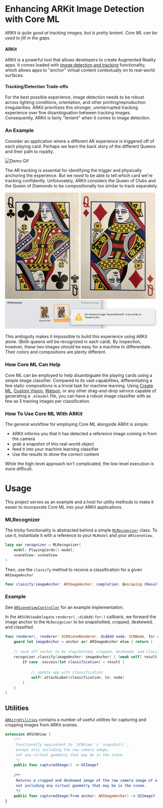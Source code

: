 # Enhancing ARKit Image Detection with Core ML
_ARKit is quite good at tracking images, but is pretty lenient. Core ML can be used to fill in the gaps._

#### ARKit
ARKit is a powerful tool that allows developers to create Augmented Reality apps. It comes loaded with [image detection and tracking](https://developer.apple.com/documentation/arkit/recognizing_images_in_an_ar_experience) functionality, which allows apps to "anchor" virtual content contextually on to real-world surfaces.

#### Tracking/Detection Trade-offs
For the best possible experience, image detection needs to be robust across lighting conditions, orientation, and other printing/reproduction irregularities. ARKit prioritizes this stronger, uninterrupted tracking experience over fine disambiguation between tracking images. Consequently, ARKit is fairly "lenient" when it comes to image detection.

### An Example
Consider an application where a different AR experience is triggered off of each playing card. Perhaps we learn the back story of the different Queens and their path to royalty. 

![Demo Gif](Documentation%20Support/Demo.gif)

The AR tracking is essential for identifying the trigger and physically anchoring the experience. But we _need_ to be able to tell which card we're tracking confidently. Unfotunately, ARKit considers the Queen of Clubs and the Queen of Diamonds to be compositionally too similar to track separately. 

<img src="https://github.com/Raizlabs/ARKit-CoreML/blob/master/Documentation%20Support/Queen_Clubs.jpg" height="350"> <img src="https://github.com/Raizlabs/ARKit-CoreML/blob/master/Documentation%20Support/Queen_Diamond.jpg" height="350">
![Xcode Reference Too Similar](Documentation%20Support/Xcode_Reference_Too_Similar.png)

This ambiguity makes it impossible to build this experience using ARKit alone. (Both queens will be recognized in each card).
By inspection, however, these two images _should_ be easy for a machine to differentiate. Their colors and compositions are plenty different.

### How Core ML Can Help

Core ML can be employed to help disambiguate the playing cards using a simple image classifier. Compared to its vast capabilities, differentiating a few static compositions is a trivial task for machine learning. Using [Create ML](https://developer.apple.com/documentation/createml), [Custom Vision](https://www.customvision.ai/), [Watson](https://developer.ibm.com/patterns/deploy-a-core-ml-model-with-watson-visual-recognition/), or any other drag-and-drop service capable of generating a `.mlmodel` file, you can have a robust image classifier with as few as 5 training images per classification.

### How To Use Core ML With ARKit

The general workflow for employing Core ML alongside ARKit is simple: 
- ARKit informs you that it has detected a reference image coming in from the camera
- grab a snapshot of this real-world object
- feed it into your machine learning classifier
- Use the results to show the correct content

While the high-level approach isn't complicated, the low-level execution is more difficult.

# Usage
This project serves as an example and a host for utility methods to make it easier to incorporate Core ML into your ARKit applications.

### MLRecognizer
The tricky functionality is abstracted behind a simple [`MLRecognizer`](ARKitCoreML/MLRecognizer.swift) class. To use it, instantiate it with a reference to your `MLModel` and your `ARSceneView`. 

```swift
lazy var recognizer = MLRecognizer(
    model: PlayingCards().model,
    sceneView: sceneView
)
```

Then, use the `classify` method to receive a classification for a given `ARImageAnchor`
```swift
func classify(imageAnchor: ARImageAnchor, completion: @escaping (Result<String>) -> Void)
```

### Example
See [`ARSceneViewController`](ARKitCoreML/ARSceneViewController.swift) for an example implementation. 

In the `ARSCNViewDelegate` `renderer(_:didAdd:for:)` callback, we forward the image anchor to the `MLRecognizer` to be snapshotted, cropped, deskewed, and classified.

```swift
func renderer(_ renderer: SCNSceneRenderer, didAdd node: SCNNode, for anchor: ARAnchor) {
    guard let imageAnchor = anchor as? ARImageAnchor else { return }

    // send off anchor to be snapshotted, cropped, deskewed, and classified
    recognizer.classify(imageAnchor: imageAnchor) { [weak self] result in
        if case .success(let classification) = result {

            // update app with classification
            self?.attachLabel(classification, to: node)
        }
    }
}
```

## Utilities
[`ARKit+Utilities`](ARKitCoreML/ARKit+Utilities.swift) contains a number of useful utilities for capturing and cropping images from ARKit scenes.

```swift
extension ARSCNView {
    /**
     Functionally equivalent to `SCNView`'s `snapshot()`,
     except only including the raw camera image, 
     not any virtual geometry that may be in the scene.
     */
    public func capturedImage() -> UIImage?

    /**
     Returns a cropped and deskewed image of the raw camera image of a given `ARImageAnchor`, 
     not including any virtual geometry that may be in the scene.
     */
    public func capturedImage(from anchor: ARImageAnchor) -> UIImage?
}
```
